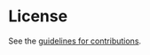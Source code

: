 # License

See the
[guidelines for contributions](https://github.com/quicwg/draft-ietf-quic-reliable-stream-reset/blob/master/CONTRIBUTING.md).
